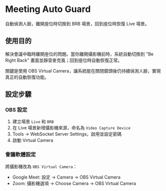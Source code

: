 # Meeting Auto Guard

自動偵測人臉，離開座位時切換到 BRB 場景，回到座位時恢復 Live 場景。

## 使用目的

解決會議中臨時離開座位的問題。當你離開攝影機前時，系統自動切換到 "Be Right Back" 畫面並靜音麥克風；回到座位時自動恢復正常。

關鍵是使用 OBS Virtual Camera，讓系統能在關閉鏡頭後仍持續偵測人臉，實現真正的自動恢復功能。

## 設定步驟

### OBS 設定
1. 建立場景 `Live` 和 `BRB`
2. 在 Live 場景新增攝影機來源，命名為 `Video Capture Device`
3. Tools → WebSocket Server Settings，啟用並設定密碼
4. 啟動 Virtual Camera

### 會議軟體設定
將攝影機改為 `OBS Virtual Camera`：
- Google Meet: 設定 → Camera → OBS Virtual Camera
- Zoom: 攝影機選項 → Choose Camera → OBS Virtual Camera
